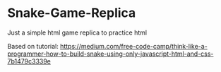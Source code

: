 # Snake-Game-Replica
Just a simple html game replica to practice html

Based on tutorial: https://medium.com/free-code-camp/think-like-a-programmer-how-to-build-snake-using-only-javascript-html-and-css-7b1479c3339e